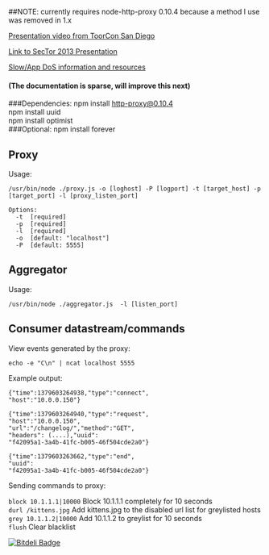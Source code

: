##NOTE: currently requires node-http-proxy 0.10.4 because a method I use was removed in 1.x

[Presentation video from ToorCon San Diego](https://vimeo.com/77450055)

[Link to SecTor 2013 Presentation](https://dl.dropboxusercontent.com/u/566560/Running%20at%2099%20percent.pdf)

[Slow/App DoS information and resources](https://gist.github.com/rawdigits/6868177/edit)

#### (The documentation is sparse, will improve this next)

###Dependencies:
npm install http-proxy@0.10.4  
npm install uuid  
npm install optimist  
###Optional:
npm install forever


## Proxy

Usage:
```
/usr/bin/node ./proxy.js -o [loghost] -P [logport] -t [target_host] -p [target_port] -l [proxy_listen_port]

Options:
  -t  [required]
  -p  [required]
  -l  [required]
  -o  [default: "localhost"]
  -P  [default: 5555]
```

## Aggregator

Usage:

```
/usr/bin/node ./aggregator.js  -l [listen_port]
```

## Consumer datastream/commands

View events generated by the proxy:  
```
echo -e "C\n" | ncat localhost 5555
```

Example output:

```
{"time":1379603264938,"type":"connect",
"host":"10.0.0.150"}

{"time":1379603264940,"type":"request",
"host":"10.0.0.150",
"url":"/changelog/","method":"GET",
"headers": (....),"uuid":
"f42095a1-3a4b-41fc-b005-46f504cde2a0"}

{"time":1379603263662,"type":"end",
"uuid":
"f42095a1-3a4b-41fc-b005-46f504cde2a0"}
```

Sending commands to proxy:

`block 10.1.1.1|10000` Block 10.1.1.1 completely for 10 seconds  
`durl /kittens.jpg` Add kittens.jpg to the disabled url list for greylisted hosts  
`grey 10.1.1.2|10000` Add 10.1.1.2 to greylist for 10 seconds  
`flush` Clear blacklist  



[![Bitdeli Badge](https://d2weczhvl823v0.cloudfront.net/rawdigits/bouncer/trend.png)](https://bitdeli.com/free "Bitdeli Badge")


